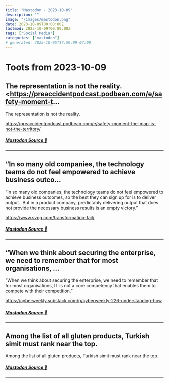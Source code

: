 ```yaml
---
title: "Mastodon - 2023-10-09"
description: ""
image: "/images/mastodon.png"
date: 2023-10-09T00:00:00Z
lastmod: 2023-10-09T00:00:00Z
tags: ["Social Media"]
categories: ["mastodon"]
# generated: 2025-10-05T17:59:09-07:00
---
```


# Toots from 2023-10-09

## The representation is not the reality.  <https://preaccidentpodcast.podbean.com/e/safety-moment-t...

The representation is not the reality.

<https://preaccidentpodcast.podbean.com/e/safety-moment-the-map-is-not-the-territory/>

##### [Mastodon Source 🐘](https://hachyderm.io/@mweagle/111206364296699990)

---

## “In so many old companies, the technology teams do not feel empowered to achieve business outco...

“In so many old companies, the technology teams do not feel empowered to achieve business outcomes, so the best they can sign up for is to deliver output.  But in a product company, predictably delivering output that does not provide the necessary business results is an empty victory.”

<https://www.svpg.com/transformation-fail/>

##### [Mastodon Source 🐘](https://hachyderm.io/@mweagle/111206309001272031)

---

## “When we think about securing the enterprise, we need to remember that for most organisations, ...

“When we think about securing the enterprise, we need to remember that for most organisations, IT is not a core competency that enables them to compete with their competition.”

<https://cyberweekly.substack.com/p/cyberweekly-226-understanding-how>

##### [Mastodon Source 🐘](https://hachyderm.io/@mweagle/111206282602612561)

---

## Among the list of all gluten products, Turkish simit must rank near the top.

Among the list of all gluten products, Turkish simit must rank near the top.

##### [Mastodon Source 🐘](https://hachyderm.io/@mweagle/111205564012508072)

---

